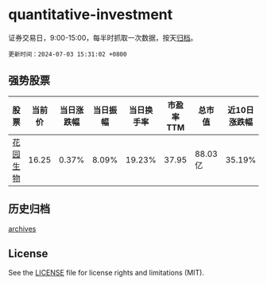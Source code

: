 # quantitative-investment

证券交易日，9:00-15:00，每半时抓取一次数据，按天[归档](archives)。

`更新时间：2024-07-03 15:31:02 +0800`

## 强势股票

|股票|当前价|当日涨跌幅|当日振幅|当日换手率|市盈率TTM|总市值|近10日涨跌幅|
|----|----|----|----|----|----|----|----|
|[花园生物](https://xueqiu.com/S/SZ300401)|16.25|0.37%|8.09%|19.23%|37.95|88.03亿|35.19%|

## 历史归档

[archives](archives)

## License

See the [LICENSE](LICENSE) file for license rights and limitations (MIT).